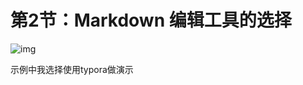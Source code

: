 # 第2节：Markdown 编辑工具的选择

![img](http://kan.027cgb.com/622149/GitBook/Chapter1_ToolsForMarkdown.png)





示例中我选择使用typora做演示

